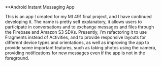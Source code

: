 **Android Instant Messaging App

This is an app I created for my MI 491 final project, and I have continued developing it.  The name
is pretty self explanatory, it allows users to participate in conversations and to exchange messages
and files through the Firebase and Amazon S3 SDKs.  Presently, I'm refactoring it to use Fragments
instead of Activities, and to provide responsive layouts for different device types and orientations,
as well as improving the app to provide some important features, such as taking photos using the camera,
providing notifications for new messages even if the app is not in the foreground.